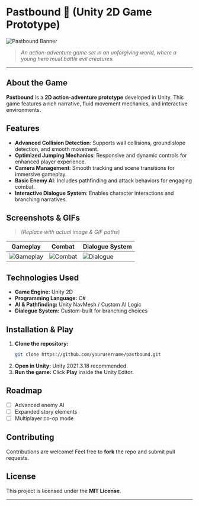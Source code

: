 # Pastbound 🔗 (Unity 2D Game Prototype)

![Pastbound Banner](path/to/banner-image.gif)

> *An action-adventure game set in an unforgiving world, where a young hero must battle evil creatures.*

---

## About the Game
**Pastbound** is a **2D action-adventure prototype** developed in Unity. This game features a rich narrative, fluid movement mechanics, and interactive environments.

## Features
- **Advanced Collision Detection**: Supports wall collisions, ground slope detection, and smooth movement.
- **Optimized Jumping Mechanics**: Responsive and dynamic controls for enhanced player experience.
- **Camera Management**: Smooth tracking and scene transitions for immersive gameplay.
- **Basic Enemy AI**: Includes pathfinding and attack behaviors for engaging combat.
- **Interactive Dialogue System**: Enables character interactions and branching narratives.

## Screenshots & GIFs
> *(Replace with actual image & GIF paths)*

| Gameplay | Combat | Dialogue System |
|----------|--------|----------------|
| ![Gameplay](path/to/gameplay-image.gif) | ![Combat](path/to/combat-image.gif) | ![Dialogue](path/to/dialogue-image.gif) |

## Technologies Used
- **Game Engine:** Unity 2D
- **Programming Language:** C#
- **AI & Pathfinding:** Unity NavMesh / Custom AI Logic
- **Dialogue System:** Custom-built for branching choices

## Installation & Play
1. **Clone the repository:**
   ```sh
   git clone https://github.com/yourusername/pastbound.git
   ```
2. **Open in Unity:** Unity 2021.3.18 recommended.
3. **Run the game:** Click **Play** inside the Unity Editor.

## Roadmap
- [ ] Advanced enemy AI
- [ ] Expanded story elements
- [ ] Multiplayer co-op mode

## Contributing
Contributions are welcome! Feel free to **fork** the repo and submit pull requests.

## License
This project is licensed under the **MIT License**.

---
